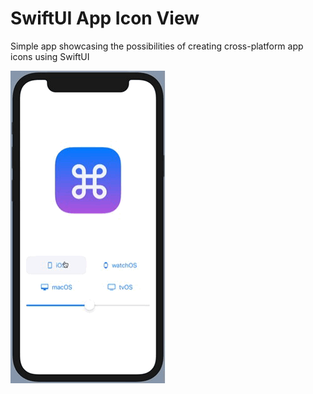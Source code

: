 # SwiftUI App Icon View
 Simple app showcasing the possibilities of creating cross-platform app icons using SwiftUI
 
 ![Screen Recording](example.gif?raw=true)
